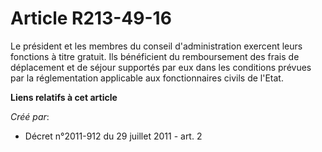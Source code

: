# Article R213-49-16

Le président et les membres du conseil d'administration exercent leurs fonctions à titre gratuit. Ils bénéficient du
remboursement des frais de déplacement et de séjour supportés par eux dans les conditions prévues par la réglementation
applicable aux fonctionnaires civils de l'Etat.

**Liens relatifs à cet article**

_Créé par_:

  - Décret n°2011-912 du 29 juillet 2011 - art. 2
